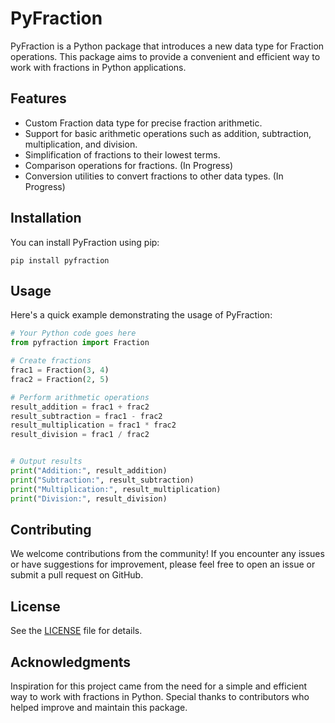 
# PyFraction

PyFraction is a Python package that introduces a new data type for Fraction operations. This package aims to provide a convenient and efficient way to work with fractions in Python applications.

## Features

* Custom Fraction data type for precise fraction arithmetic.
* Support for basic arithmetic operations such as addition, subtraction, multiplication, and division.
* Simplification of fractions to their lowest terms.
* Comparison operations for fractions. (In Progress)
* Conversion utilities to convert fractions to other data types. (In Progress)


## Installation
You can install PyFraction using pip:

```pip install pyfraction ```

## Usage

Here's a quick example demonstrating the usage of PyFraction:

```python
# Your Python code goes here
from pyfraction import Fraction

# Create fractions
frac1 = Fraction(3, 4)
frac2 = Fraction(2, 5)

# Perform arithmetic operations
result_addition = frac1 + frac2
result_subtraction = frac1 - frac2
result_multiplication = frac1 * frac2
result_division = frac1 / frac2


# Output results
print("Addition:", result_addition)
print("Subtraction:", result_subtraction)
print("Multiplication:", result_multiplication)
print("Division:", result_division)

```

## Contributing

We welcome contributions from the community! If you encounter any issues or have suggestions for improvement, please feel free to open an issue or submit a pull request on GitHub.

## License
See the [LICENSE]('./licence.txt') file for details.

## Acknowledgments
Inspiration for this project came from the need for a simple and efficient way to work with fractions in Python.
Special thanks to contributors who helped improve and maintain this package.